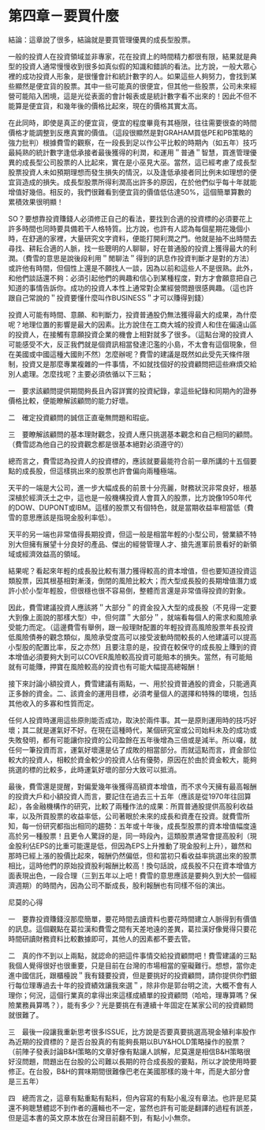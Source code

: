 # 第四章－要買什麼


結論：這章說了很多，結論就是要買管理優異的成長型股票。

一般的投資人在投資領域並非專家，花在投資上的時間精力都很有限，結果就是典型的投資人通常慢慢收到很多如真似假的知識和錯誤的看法。比方說，一般大眾心裡的成功投資人形象，是很懂會計和統計數字的人。如果這些人夠努力，會找到某些顯然是便宜貨的股票。其中一些可能真的很便宜，但其他一些股票，公司未來經營可能陷入困境，這是光從表面的會計報表或是統計數字看不出來的！因此不但不能算是便宜貨，和幾年後的價格比起來，現在的價格其實太高。

在此同時，即使是真正的便宜貨，便宜的程度畢竟有其極限，往往需要很查的時間價格才能調整到反應真實的價值。（這段很顯然是對GRAHAM買低PE和PB策略的強力批判）根據費雪的觀察，在一段長到足以作公平比較的時期內（如五年）技巧最純熟的統計數字逢低承接者最後獲得的利潤，和運用＂普通＂智慧，買進管理優異的成長型公司股票的人比起來，實在是小巫見大巫。當然，這已經考慮了成長型股票投資人未如預期理想而發生損失的情況，以及逢低承接者同比例未如理想的便宜貨造成的損失。成長型股票所得利潤高出許多的原因，在於他們似乎每十年就能增值好幾倍。相反的，我們很難看到便宜貨的價值低估達50%，這個簡單算數的累積效果很明顯！

SO？要想靠投資賺錢人必須修正自己的看法，要找到合適的投資標的必須要花上許多時間也同時要具備若干人格特質。比方說，也許有人認為每個星期花幾個小時，在舒適的家裡，大量研究文字資料，便能打開利潤之門。他就是抽不出時間去尋找、耕耘合適的人脈，找一些聰明的人聊聊，好在普通股的投資上獲得最大的利潤。（費雪的意思是說後段利用＂閒聊法＂得到的訊息作投資判斷才是對的方法）或許他有時間，但個性上還是不願找人一談，因為以前和這些人不是很熟。此外，和他們談話還不夠：必須引起他們的興趣和信心到某種程度，對方才會願意把自己知道的事情告訴你。成功的投資人本性上通常對企業經營問題很感興趣。（這也許跟自己常說的＂投資要懂什麼叫作BUSINESS＂才可以賺得到錢）

投資人可能有時間、意願、和判斷力，投資普通股仍無法獲得最大的成果，為什麼呢？地理位置的影響是最大的因素。比方說住在工商大城的投資人和住在偏遠山區的投資人，在接觸有意願投資企業的機會上相對就多了很多。（這點台灣的投資人可能感受不大，反正我們就是個資訊相當發達氾濫的小島，不太會有這個現象，但在美國或中國這種大國則不然）怎麼辦呢？費雪的建議是既然如此受先天條件限制，投資又是那麼專業複雜的一件事情，不如就找個好的投資顧問把這些麻煩交給別人處理。怎麼找呢？主要必須依循以下三點；

一　要求該顧問提供期間夠長且內容詳實的投資紀錄，拿這些紀錄和同期內的證券價格比較，便能瞭解該顧問的能力好壞。

二　確定投資顧問的誠信正直毫無問題和瑕疵。

三　要瞭解該顧問的基本理財觀念，投資人應只挑選基本觀念和自己相同的顧問。（費雪認為他自己的投資觀念都是很基本絕對必須遵守的）

總而言之，費雪認為投資人的投資標的，應該就要最能符合前一章所講的十五個要點的成長股，但這樣挑出來的股票也許會偏向兩種極端。

天平的一端是大公司，進一步大幅成長的前景十分亮麗，財務狀況非常良好，根基深植於經濟沃土之中，這也是一般機構投資人會買入的股票，比方說像1950年代的DOW、DUPONT或IBM。這樣的股票又有個特色，就是當期收益率相當低（費雪的意思應該是指現金股利率低）。

天平的另一端也非常值得長期投資，但這一般是相當年輕的小型公司，營業額不特別大但擁有展望十分良好的產品、傑出的經營管理人才、搶先進軍前景看好的新領域或經濟效益高的領域。

結果呢？看起來年輕的成長股比較有潛力獲得較高的資本增值，但也要知道投資這類股票，因其根基相對漸淺，倒閉的風險比較大；而大型成長股的長期增值潛力或許小於小型年輕股，但很穩也很不容易倒，整體而言還是非常值得投資的對象。

因此，費雪建議投資人應該將＂大部分＂的資金投入大型的成長股（不見得一定要大到像上面說的那樣大型）中，但何謂＂大部分＂，就端看每個人的需求和風險承受能力而定。（這邊費雪有舉例，跟一般理財配置的年輕投資高風險股票年長投資低風險債券的觀念類似，風險承受度高可以接受波動時間較長的人他建議可以提高小型股的配置比率，反之亦然）且要注意的是，投資在較保守的成長股上賺到的資本增值必須要夠大到可以COVER風險較高投資可能賠本的損失。當然，有可能賠就有可能賺，押寶在風險較高的投資也有可能大幅提高總報酬！

接下來討論小額投資人，費雪建議有兩點，一、用於投資普通股的資金，只能適真正多餘的資金。二、該資金的運用目標，必須考量個人的選擇和特殊的環境，包括其他收入的多寡和性質而定。

任何人投資時運用這些原則能否成功，取決於兩件事。其一是原則運用時的技巧好壞；其二就是運氣好不好。在現在這種時代，某個研究室或公司始料未及的成功或失敗發明，都有可能讓你投資的公司盈餘在五年後增為三倍或是減半。所以囉，就任何一筆投資而言，運氣好壞還是佔了成敗的相當部分。而就這點而言，資金部位較大的投資人，相較於資金較少的投資人佔有優勢，原因在於由於資金較大，能夠挑選的標的比較多，此時運氣好壞的部分大致可以抵消。

最後，費雪還是提醒，對偏愛幾年後獲得高額資本增值，而不求今天擁有最高報酬的投資大戶和小額投資人而言，要記住在過去三十五年（應該是從1970年往回算起），各金融機構作的研究，比較了兩種作法的成果：所買普通股提供高股利收益率，以及所買股票的收益率低，公司著眼於未來的成長和資產在投資。就費雪所知，每一份研究都指出相同的趨勢：五年或十年後，成長型股票的資本增值幅度遠高於另一種股票！且更令人驚訝的是，同一時段內，這類股票通常會提高股利（現金股利佔EPS的比重可能還是低，但因為EPS上升推動了現金股利上升），雖然和那時已經上漲的股價比起來，報酬仍然偏低，但和當初只看收益率挑選出來的股票相比，這時他們的原始投資股利報酬比較高！換句話說，成長股不只在資本增值方面表現出色，一段合理（三到五年以上吧！費雪的意思應該是要夠久到大於一個經濟週期）的時間內，因為公司不斷成長，股利報酬也有同樣不俗的演出。

尼莫的心得

一　要靠投資賺錢沒那麼簡單，要花時間去讀資料也要花時間建立人脈得到有價值的訊息。這個觀點在葛拉漢和費雪之間有天差地遠的差異，葛拉漢好像覺得只要花時間研讀財務資料比較數據即可，其他人的因素都不要去管。

二　真的作不到以上兩點，就認命的把這件事情交給投資顧問吧！費雪建議的三點我個人覺得很好也很重要，只是目前在台灣的市場相當的窒礙難行。想想，當你走進中國信託，跟櫃檯說＂我有錢要投資，但是要挑好的投資顧問，請你提供你們銀行每位理專過去十年的投資績效讓我來選＂，除非你是郭台明之流，大概不會有人理你；何況，這個行業真的拿得出來這樣成績單的投資顧問（哈哈，理專算嗎？保險業務員算嗎？），能有多少？光是要挑在有連續十年固定在某家公司的投資顧問就很難了。

三　最後一段讓我重新思考很多ISSUE，比方說是否要真要挑選高現金殖利率股作為近期的投資標的？是否台股真的有能夠長期以BUY&HOLD策略操作的股票？（前陣子發表討論B&H策略的文章好像有點讓人誤解，尼莫還是相信B&H策略很好沒問題，問題出在台股的公司難以長期的符合成長股的要點，所以才說使用時要修正。在台股，B&H的賞味期間很難像巴老在美國那樣的幾十年，而是大部分會是三五年）

四　總而言之，這章有點重點有點料，但內容寫的有點小亂沒有章法。也許是尼莫還不夠聰慧體認不到作者的邏輯也不一定，當然也許有可能是翻譯的過程有誤差，但是這本書的英文原本放在台灣目前翻不到，有點小小無奈。

